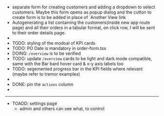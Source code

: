 - separate form for creating customers and adding a dropdown to select customers. Maybe this form opens as popup dialog and the cutton to create form is to be added in place of `Another View link 
- Autogenerating a list containing the customers(inside new app route page) and all their orders in a tabular format, on click row, I will be sent to their order details page.
- 
- TODO: styling of the modoal of KPI cards
- TODO: PO Date is mandatory in order-form.tsx 
- DOING: `/overview` is to be verified 
- TODO: update `/overview` cards to be light and dark mode compatible, same with the Bar bard hover card & x-y axis labels too
- TODO: segemented progress bar in the KPI fields where relevant (maybe refer to tremor examples)
- 
- DONE: pin the `actions` column 
- 

---

- TOADD: settings page
    - admin and others can see what, to control